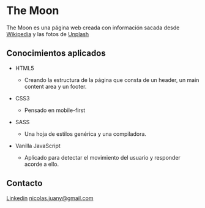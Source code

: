 # The Moon

The Moon es una página web creada con información sacada desde [Wikipedia](https://es.wikipedia.org/wiki/Luna) y las fotos de [Unplash](https://unsplash.com/images/nature/moon)

## Conocimientos aplicados

* HTML5
  - Creando la estructura de la página que consta de un header, un main content area y un footer.
  
* CSS3
  - Pensado en mobile-first
  
* SASS
  - Una hoja de estilos genérica y una compiladora.

* Vanilla JavaScript
  - Aplicado para detectar el movimiento del usuario y responder acorde a ello.

## Contacto
[Linkedin](https://www.linkedin.com/in/nicolas-agustin-juanico/)
nicolas.juany@gmail.com
